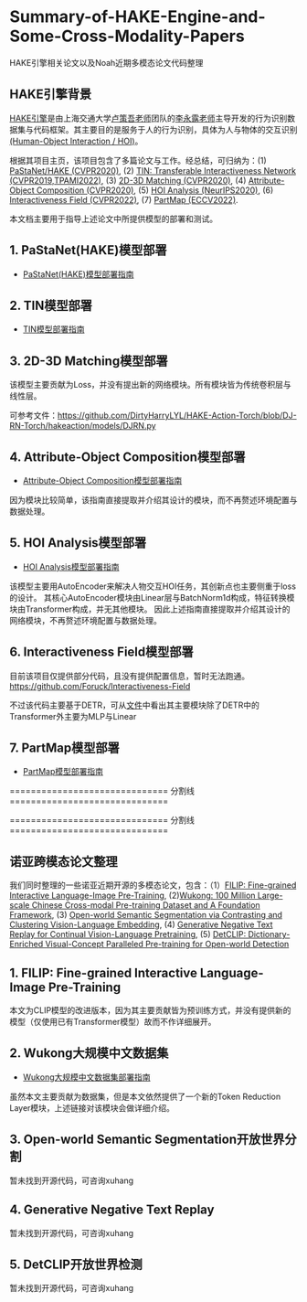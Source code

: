 # Summary-of-HAKE-Engine-and-Some-Cross-Modality-Papers
HAKE引擎相关论文以及Noah近期多模态论文代码整理

## HAKE引擎背景
[HAKE引擎](http://hake-mvig.cn/home/)是由上海交通大学[卢策吾老师](https://www.mvig.org/)团队的[李永露老师](https://dirtyharrylyl.github.io/)主导开发的行为识别数据集与代码框架。其主要目的是服务于人的行为识别，具体为人与物体的交互识别[(Human-Object Interaction / HOI)](https://github.com/DirtyHarryLYL/HOI-Learning-List)。

根据其项目主页，该项目包含了多篇论文与工作。经总结，可归纳为：(1) [PaStaNet/HAKE (CVPR2020)](https://github.com/DirtyHarryLYL/HAKE), (2) [TIN: Transferable Interactiveness Network (CVPR2019,TPAMI2022)](https://github.com/DirtyHarryLYL/Transferable-Interactiveness-Network), (3) [2D-3D Matching (CVPR2020)](https://github.com/DirtyHarryLYL/DJ-RN), (4) [Attribute-Object Composition (CVPR2020)](https://github.com/DirtyHarryLYL/SymNet), (5) [HOI Analysis (NeurIPS2020)](https://github.com/DirtyHarryLYL/HAKE-Action-Torch/tree/IDN-(Integrating-Decomposing-Network)), (6) [Interactiveness Field (CVPR2022)](https://github.com/Foruck/Interactiveness-Field), (7) [PartMap (ECCV2022)](https://github.com/enlighten0707/Body-Part-Map-for-Interactiveness).

本文档主要用于指导上述论文中所提供模型的部署和测试。


## 1. PaStaNet(HAKE)模型部署
- [PaStaNet(HAKE)模型部署指南](HAKE.md)

## 2. TIN模型部署
- [TIN模型部署指南](TIN.md)

## 3. 2D-3D Matching模型部署
该模型主要贡献为Loss，并没有提出新的网络模块。所有模块皆为传统卷积层与线性层。

可参考文件：https://github.com/DirtyHarryLYL/HAKE-Action-Torch/blob/DJ-RN-Torch/hakeaction/models/DJRN.py

## 4. Attribute-Object Composition模型部署
- [Attribute-Object Composition模型部署指南](AOC.md)

因为模块比较简单，该指南直接提取并介绍其设计的模块，而不再赘述环境配置与数据处理。

## 5. HOI Analysis模型部署
- [HOI Analysis模型部署指南](HOIA.md)

该模型主要用AutoEncoder来解决人物交互HOI任务，其创新点也主要侧重于loss的设计。
其核心AutoEncoder模块由Linear层与BatchNorm1d构成，特征转换模块由Transformer构成，并无其他模块。
因此上述指南直接提取并介绍其设计的网络模块，不再赘述环境配置与数据处理。

## 6. Interactiveness Field模型部署
目前该项目仅提供部分代码，且没有提供配置信息，暂时无法跑通。
https://github.com/Foruck/Interactiveness-Field

不过该代码主要基于DETR，可从[文件](https://github.com/Foruck/Interactiveness-Field/blob/main/models/hoi.py)中看出其主要模块除了DETR中的Transformer外主要为MLP与Linear

## 7. PartMap模型部署
- [PartMap模型部署指南](PartMap.md)


==============================  分割线  ============================== 

==============================  分割线  ============================== 

## 诺亚跨模态论文整理

我们同时整理的一些诺亚近期开源的多模态论文，包含：（1）[FILIP: Fine-grained Interactive Language-Image Pre-Training](https://arxiv.org/abs/2111.07783), (2)[Wukong: 100 Million Large-scale Chinese Cross-modal Pre-training Dataset and A Foundation Framework](https://github.com/huawei-noah/Pretrained-Language-Model/tree/master/Noah_WuKong), (3) [Open-world Semantic Segmentation via Contrasting and Clustering Vision-Language Embedding](https://arxiv.org/abs/2207.08455), (4) [Generative Negative Text Replay for Continual Vision-Language Pretraining](https://arxiv.org/abs/2210.17322), (5) [DetCLIP: Dictionary-Enriched Visual-Concept Paralleled Pre-training for Open-world Detection](https://arxiv.org/abs/2209.09407)

## 1. FILIP: Fine-grained Interactive Language-Image Pre-Training
本文为CLIP模型的改进版本，因为其主要贡献皆为预训练方式，并没有提供新的模型（仅使用已有Transformer模型）故而不作详细展开。

## 2. Wukong大规模中文数据集
- [Wukong大规模中文数据集部署指南](Wukong.md)

虽然本文主要贡献为数据集，但是本文依然提供了一个新的Token Reduction Layer模块，上述链接对该模块会做详细介绍。

## 3. Open-world Semantic Segmentation开放世界分割
暂未找到开源代码，可咨询xuhang

## 4. Generative Negative Text Replay
暂未找到开源代码，可咨询xuhang

## 5. DetCLIP开放世界检测
暂未找到开源代码，可咨询xuhang

